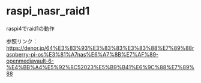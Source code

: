 # raspi_nasr_raid1
raspi4でraid1の動作


参照リンク：
https://denor.jp/64%E3%83%93%E3%83%83%E3%83%88%E7%89%88raspberry-pi-os%E3%81%A7nas%E6%A7%8B%E7%AF%89-openmediavault-6-%E4%BB%A4%E5%92%8C52023%E5%B9%B41%E6%9C%88%E7%89%88
